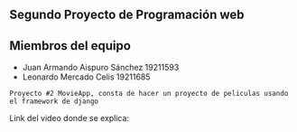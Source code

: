 ## Segundo Proyecto de Programación web

## Miembros del equipo
- Juan Armando Aispuro Sánchez 19211593
- Leonardo Mercado Celis 19211685

```
Proyecto #2 MovieApp, consta de hacer un proyecto de peliculas usando el framework de django 
```

Link del video donde se explica: 


